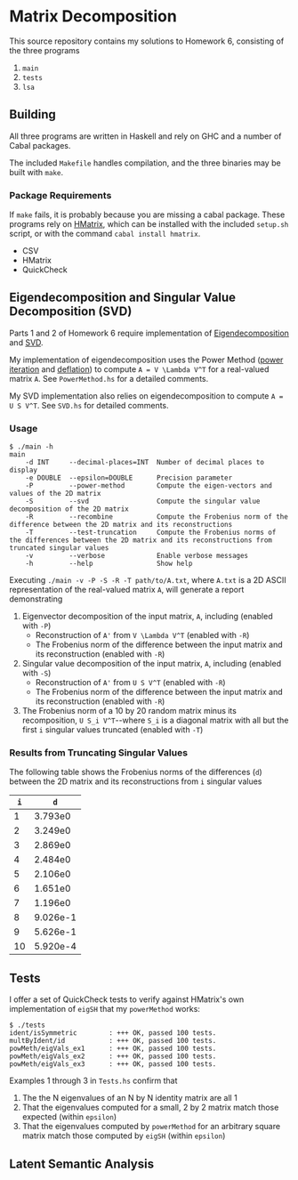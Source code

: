Matrix Decomposition
====================
This source repository contains my solutions to Homework 6, consisting of the three programs

1. `main`
2. `tests` 
3. `lsa`

Building
--------
All three programs are written in Haskell and rely on GHC and a number of Cabal packages.

The included `Makefile` handles compilation, and the three binaries may be built with `make`.

### Package Requirements
If `make` fails, it is probably because you are missing a cabal package. These programs rely on [HMatrix](https://github.com/AlbertoRuiz/hmatrix), which can be installed with the included `setup.sh` script, or with the command `cabal install hmatrix`.

* CSV
* HMatrix
* QuickCheck

Eigendecomposition and Singular Value Decomposition (SVD)
---------------------------------------------------------
Parts 1 and 2 of Homework 6 require implementation of [Eigendecomposition](http://en.wikipedia.org/wiki/Eigendecomposition) and [SVD](http://en.wikipedia.org/wiki/Singular_Value_Decomposition).

My implementation of eigendecomposition uses the Power Method ([power iteration](http://en.wikipedia.org/wiki/Power_iteration) and [deflation](http://www.miislita.com/information-retrieval-tutorial/matrix-tutorial-3-eigenvalues-eigenvectors.html)) to compute `A = V \Lambda V^T` for a real-valued matrix `A`. See `PowerMethod.hs` for a detailed comments.

My SVD implementation also relies on eigendecomposition to compute `A = U S V^T`. See `SVD.hs` for detailed comments.

### Usage

	$ ./main -h
	main
		-d INT     --decimal-places=INT  Number of decimal places to display
		-e DOUBLE  --epsilon=DOUBLE      Precision parameter
		-P         --power-method        Compute the eigen-vectors and values of the 2D matrix
		-S         --svd                 Compute the singular value decomposition of the 2D matrix
		-R         --recombine           Compute the Frobenius norm of the difference between the 2D matrix and its reconstructions
		-T         --test-truncation     Compute the Frobenius norms of the differences between the 2D matrix and its reconstructions from truncated singular values
		-v         --verbose             Enable verbose messages
		-h         --help                Show help

Executing `./main -v -P -S -R -T path/to/A.txt`, where `A.txt` is a 2D ASCII representation of the real-valued matrix `A`, will generate a report demonstrating

1. Eigenvector decomposition of the input matrix, `A`, including (enabled with `-P`)
	* Reconstruction of `A'` from `V \Lambda V^T` (enabled with `-R`)
	* The Frobenius norm of the difference between the input matrix and its reconstruction (enabled with `-R`)
2. Singular value decomposition of the input matrix, `A`, including (enabled with `-S`)
	* Reconstruction of `A'` from `U S V^T` (enabled with `-R`)
	* The Frobenius norm of the difference between the input matrix and its reconstruction (enabled with `-R`)
3. The Frobenius norm of a 10 by 20 random matrix minus its recomposition, `U S_i V^T`--where `S_i` is a diagonal matrix with all but the first `i` singular values truncated (enabled with `-T`)

### Results from Truncating Singular Values
The following table shows the Frobenius norms of the differences (`d`) between the 2D matrix and its reconstructions from `i` singular values

| `i` | `d`       |
| --- | --------- |
|  1  | 3.793e0   |
|  2  | 3.249e0   |
|  3  | 2.869e0   |
|  4  | 2.484e0   |
|  5  | 2.106e0   |
|  6  | 1.651e0   |
|  7  | 1.196e0   |
|  8  | 9.026e-1  |
|  9  | 5.626e-1  |
| 10  | 5.920e-4  |

Tests
-----
I offer a set of QuickCheck tests to verify against HMatrix's own implementation of `eigSH` that my `powerMethod` works:

	$ ./tests
	ident/isSymmetric        : +++ OK, passed 100 tests.
	multByIdent/id           : +++ OK, passed 100 tests.
	powMeth/eigVals_ex1      : +++ OK, passed 100 tests.
	powMeth/eigVals_ex2      : +++ OK, passed 100 tests.
	powMeth/eigVals_ex3      : +++ OK, passed 100 tests.

Examples 1 through 3 in `Tests.hs` confirm that

1. The the N eigenvalues of an N by N identity matrix are all 1
2. That the eigenvalues computed for a small, 2 by 2 matrix match those expected (within `epsilon`)
3. That the eigenvalues computed by `powerMethod` for an arbitrary square matrix match those computed by `eigSH` (within `epsilon`)

Latent Semantic Analysis
------------------------
